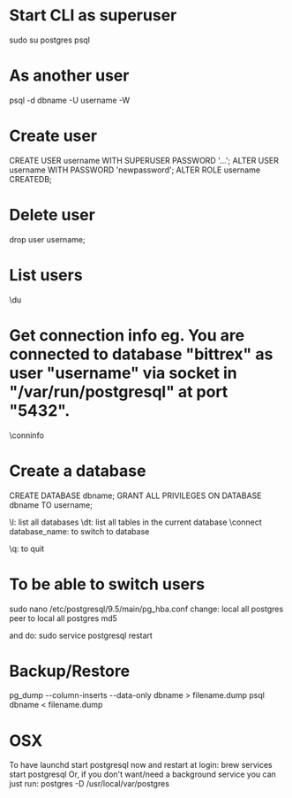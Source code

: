 # Start CLI as superuser
sudo su postgres
psql

# As another user
psql -d dbname -U username -W

# Create user
CREATE USER username WITH SUPERUSER PASSWORD '...';
ALTER USER username WITH PASSWORD 'newpassword';
ALTER ROLE username CREATEDB;

# Delete user
drop user username;

# List users
\du

# Get connection info eg. You are connected to database "bittrex" as user "username" via socket in "/var/run/postgresql" at port "5432".
\conninfo

# Create a database
CREATE DATABASE dbname;
GRANT ALL PRIVILEGES ON DATABASE dbname TO username;

\l: list all databases
\dt: list all tables in the current database
\connect database_name: to switch to database

\q: to quit

# To be able to switch users 
sudo nano  /etc/postgresql/9.5/main/pg_hba.conf
change:
local   all             postgres                                peer
to
local   all             postgres                                md5

and do: sudo service postgresql restart

# Backup/Restore
pg_dump --column-inserts --data-only dbname > filename.dump
psql dbname < filename.dump


# OSX
To have launchd start postgresql now and restart at login:
  brew services start postgresql
Or, if you don't want/need a background service you can just run:
  postgres -D /usr/local/var/postgres
